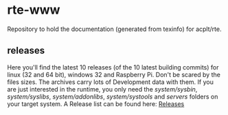 # rte-www
Repository to hold the documentation (generated from texinfo) for acplt/rte.

## releases
Here you'll find the latest 10 releases (of the 10 latest building commits) for linux (32 and 64 bit), windows 32 and Raspberry Pi.
Don't be scared by the files sizes. The archives carry lots of Development data with them. If you are just interested in the runtime, you only need the *system/sysbin*, *system/syslibs*, *system/addonlibs*, *system/systools* and *servers* folders on your target system. 
A Release list can be found here: [Releases](http://acplt.github.io/rte-www/releases/)
